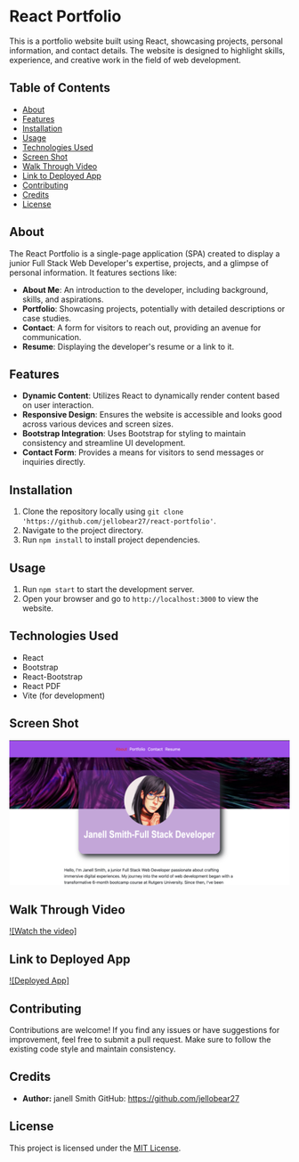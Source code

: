 # React Portfolio

This is a portfolio website built using React, showcasing projects, personal information, and contact details. The website is designed to highlight skills, experience, and creative work in the field of web development.

## Table of Contents

- [About](#about)
- [Features](#features)
- [Installation](#installation)
- [Usage](#usage)
- [Technologies Used](#technologies-used)
- [Screen Shot](#screen-shot)
- [Walk Through Video](#walk-through-video)
- [Link to Deployed App](#link-to-deployed-app)
- [Contributing](#contributing)
- [Credits](#credits)
- [License](#license)

## About

The React Portfolio is a single-page application (SPA) created to display a junior Full Stack Web Developer's expertise, projects, and a glimpse of personal information. It features sections like:

- **About Me**: An introduction to the developer, including background, skills, and aspirations.
- **Portfolio**: Showcasing projects, potentially with detailed descriptions or case studies.
- **Contact**: A form for visitors to reach out, providing an avenue for communication.
- **Resume**: Displaying the developer's resume or a link to it.

## Features

- **Dynamic Content**: Utilizes React to dynamically render content based on user interaction.
- **Responsive Design**: Ensures the website is accessible and looks good across various devices and screen sizes.
- **Bootstrap Integration**: Uses Bootstrap for styling to maintain consistency and streamline UI development.
- **Contact Form**: Provides a means for visitors to send messages or inquiries directly.

## Installation

1. Clone the repository locally using `git clone 'https://github.com/jellobear27/react-portfolio'`.
2. Navigate to the project directory.
3. Run `npm install` to install project dependencies.

## Usage

1. Run `npm start` to start the development server.
2. Open your browser and go to `http://localhost:3000` to view the website.

## Technologies Used

- React
- Bootstrap
- React-Bootstrap
- React PDF
- Vite (for development)

## Screen Shot
![Screenshot](public/assets/Screenshot.png)


## Walk Through Video
[![Watch the video]](https://drive.google.com/file/d/1RaSTqs47k0xJVzLEHV1X0KVTTychbUYp/view?usp=sharing)


## Link to Deployed App
[![Deployed App]](https://6573e78f56c3780008f856e5--legendary-panda-9d90ca.netlify.app/)

## Contributing

Contributions are welcome! If you find any issues or have suggestions for improvement, feel free to submit a pull request. Make sure to follow the existing code style and maintain consistency.

## Credits
- **Author:** janell Smith GitHub: https://github.com/jellobear27

## License

This project is licensed under the [MIT License](LICENSE).

